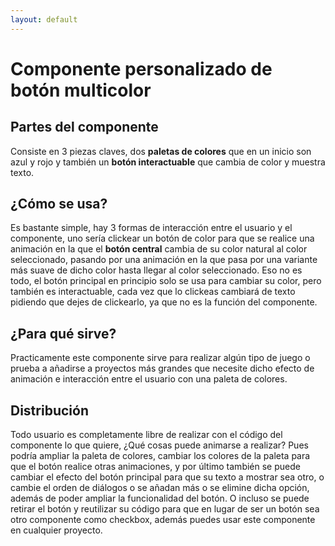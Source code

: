 ```yaml
---
layout: default
---
```


# Componente personalizado de botón multicolor

## Partes del componente

Consiste en 3 piezas claves, dos **paletas de colores** que en un inicio son azul y rojo y también un **botón interactuable** que cambia de color y muestra texto.


## ¿Cómo se usa?


Es bastante simple, hay 3 formas de interacción entre el usuario y el componente, uno sería clickear un botón de color para que se realice una animación en la que el **botón central** cambia de su color natural al color seleccionado, pasando por una animación en la que pasa por una variante más suave de dicho color hasta llegar al color seleccionado. Eso no es todo, el botón principal en principio solo se usa para cambiar su color, pero también es interactuable, cada vez que lo clickeas cambiará de texto pidiendo que dejes de clickearlo, ya que no es la función del componente.


## ¿Para qué sirve?


Practicamente este componente sirve para realizar algún tipo de juego o prueba a añadirse a proyectos más grandes que necesite dicho efecto de animación e interacción entre el usuario con una paleta de colores.


## Distribución


Todo usuario es completamente libre de realizar con el código del componente lo que quiere, ¿Qué cosas puede animarse a realizar? Pues podría ampliar la paleta de colores, cambiar los colores de la paleta para que el botón realice otras animaciones, y por último también se puede cambiar el efecto del botón principal para que su texto a mostrar sea otro, o cambie el orden de diálogos o se añadan más o se elimine dicha opción, además de poder ampliar la funcionalidad del botón. O incluso se puede retirar el botón y reutilizar su código para que en lugar de ser un botón sea otro componente como checkbox, además puedes usar este componente en cualquier proyecto.
